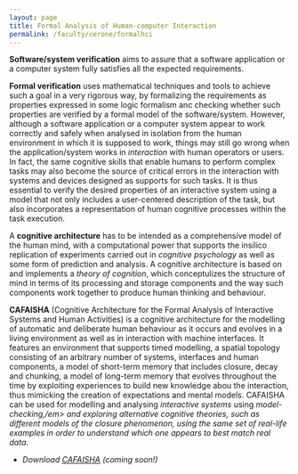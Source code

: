 ```yaml
---
layout: page
title: Formal Analysis of Human-computer Interaction
permalink: /faculty/cerone/formalhci
---
```


<p><strong>Software/system verification</strong> aims to assure that a software application or a computer system
fully satisfies all the expected requirements.</p>
<p><strong>Formal verification</strong> uses mathematical techniques and tools to achieve such a goal in a very rigorous way,
by formalizing the requirements as properties expressed in some logic formalism anc checking whether
such properties are verified by a formal model of the software/system.
However, although a software application or a computer system appear to work correctly and safely when
analysed in isolation from the human environment in which it is supposed to work, things may still go
wrong when the application/system works in <em>interaction</em> with human operators or users.
In fact, the same cognitive skills that enable humans to perform complex tasks may also become
the source of critical errors in the interaction with systems and devices designed as supports
for such tasks.
It is thus essential to verify the desired properties of an interactive system using a model that
not only includes a user-centered description of the task, but also incorporates a representation
of human cognitive processes within the task execution.</p>
<p>A <strong>cognitive architecture</strong> has to be intended as a comprehensive model of the human mind,
with a computational power that supports the insilico replication of experiments carried out in <em>cognitive psychology</em>
as well as some form of prediction and analysis.
A cognitive architecture is based on and implements a <em>theory of cognition</em>, which conceptulizes the structure of mind
in terms of its processing and storage components and the way such components work together to produce human thinking and behaviour.</p>
<p><strong>CAFAISHA</strong> (Cognitive Architecture for the Formal Analysis of Interactive Systems and Human Activities)
is a cognitive architecture for the modelling of automatic and deliberate human behaviour as it occurs and evolves
in a living environment as well as in interaction with machine interfaces.
It features an environment that supports timed modelling, a spatial topology consisting of an arbitrary number
of systems, interfaces and human components, a model of short-term memory that includes closure, decay and chunking,
a model of long-term memory that evolves throughout the time by exploiting experiences to build new knowledge abou
the interaction, thus mimicking the creation of expectations and mental models.
CAFAISHA can be used for modelling and analysing <em>interactive systems</em> using <em>model-checking,/em> and
<em>exploring alternative cognitive theories</em>, such as different models of the closure phenomenon, using the same set of real-life examples in order to understand which one appears to best match real data.</p>

- Download [CAFAISHA](cafaisha.zip) (coming soon!)

